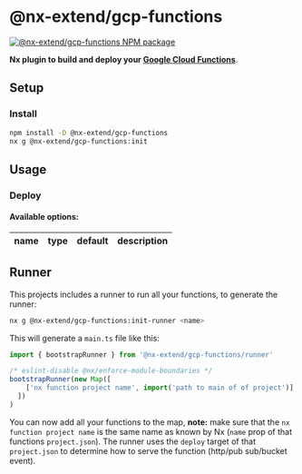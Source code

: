 # @nx-extend/gcp-functions

<a href="https://www.npmjs.com/package/@nx-extend/gcp-functions" rel="nofollow">
  <img src="https://badgen.net/npm/v/@nx-extend/gcp-functions" alt="@nx-extend/gcp-functions NPM package">
</a>

**Nx plugin to build and deploy your [Google Cloud Functions](https://cloud.google.com/functions)**.

## Setup

### Install

```sh
npm install -D @nx-extend/gcp-functions
nx g @nx-extend/gcp-functions:init
```

## Usage

### Deploy

#### Available options:

| name | type | default | description |
|------|------|---------|-------------|

## Runner
This projects includes a runner to run all your functions, to generate the runner:
```sh
nx g @nx-extend/gcp-functions:init-runner <name>
```

This will generate a `main.ts` file like this:
```ts
import { bootstrapRunner } from '@nx-extend/gcp-functions/runner'

/* eslint-disable @nx/enforce-module-boundaries */
bootstrapRunner(new Map([
    ['nx function project name', import('path to main of of project')]
  ])
)
```

You can now add all your functions to the map, **note:** make sure that the `nx function project name` is the same name as
known by Nx (`name` prop of that functions `project.json`). The runner uses the `deploy` target of that `project.json` to determine
how to serve the function (http/pub sub/bucket event).
